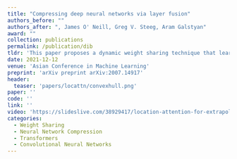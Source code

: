 ```yaml
---
title: "Compressing deep neural networks via layer fusion"
authors_before: ""
authors_after: ", James O' Neill, Greg V. Steeg, Aram Galstyan"
award: ""
collection: publications
permalink: /publication/dib
tldr: 'This paper proposes a dynamic weight sharing technique that learns to tie weights during retraining (compression phase).'
date: 2021-12-12
venue: 'Asian Conference in Machine Learning'
preprint: 'arXiv preprint arXiv:2007.14917'
header: 
  teaser: 'papers/locattn/convexhull.png'
paper: ''
code: '' 
link: ''
video: 'https://slideslive.com/38929417/location-attention-for-extrapolation-to-longer-sequences'
categories:
  - Weight Sharing
  - Neural Network Compression
  - Transformers
  - Convolutional Neural Networks
---
```

